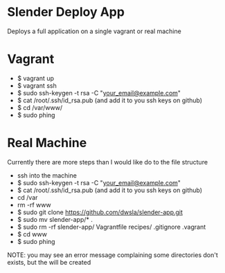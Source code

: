 Slender Deploy App
==================

Deploys a full application on a single vagrant or real machine

Vagrant
=======
* $ vagrant up
* $ vagrant ssh
* $ sudo ssh-keygen -t rsa -C "your_email@example.com"
* $ cat /root/.ssh/id_rsa.pub (and add it to you ssh keys on github)
* $ cd /var/www/
* $ sudo phing

Real Machine
=======

Currently there are more steps than I would like do to the file structure

* ssh into the machine
* $ sudo ssh-keygen -t rsa -C "your_email@example.com"
* $ cat /root/.ssh/id_rsa.pub (and add it to you ssh keys on github)
* cd /var
* rm -rf www
* $ sudo git clone https://github.com/dwsla/slender-app.git
* $ sudo mv slender-app/* .
* $ sudo rm -rf slender-app/ Vagrantfile  recipes/ .gitignore .vagrant
* $ cd www
* $ sudo phing

NOTE: you may see an error message complaining some directories don't exists, but the will be created
